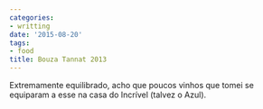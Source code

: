 ```yaml
---
categories:
- writting
date: '2015-08-20'
tags:
- food
title: Bouza Tannat 2013
---
```


Extremamente equilibrado, acho que poucos vinhos que tomei se equiparam a esse na casa do Incrível (talvez o Azul).

